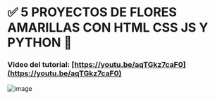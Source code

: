# ✅ 5 PROYECTOS DE FLORES AMARILLAS CON HTML CSS JS Y PYTHON 🌻
### Video del tutorial: [https://youtu.be/aqTGkz7caF0](https://youtu.be/aqTGkz7caF0)

![image](https://github.com/user-attachments/assets/4dfd48ad-3209-4ff3-adcd-65b16efcac01)
